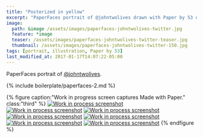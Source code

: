 ```yaml
---
title: "Posterized in yellow"
excerpt: "PaperFaces portrait of @johntwolives drawn with Paper by 53 on an iPad."
image: 
  path: &image /assets/images/paperfaces-johntwolives-twitter.jpg 
  feature: *image
  teaser: /assets/images/paperfaces-johntwolives-twitter-teaser.jpg
  thumbnail: /assets/images/paperfaces-johntwolives-twitter-150.jpg
tags: [portrait, illustration, Paper by 53]
last_modified_at: 2017-01-17T14:07:22-05:00
---
```


PaperFaces portrait of [@johntwolives](https://twitter.com/johntwolives).

{% include boilerplate/paperfaces-2.md %}

{% figure caption:"Work in progress screen captures Made with Paper." class:"third" %}
[![Work in process screenshot](/assets/images/paperfaces-johntwolives-process-1-600.jpg)](/assets/images/paperfaces-johntwolives-process-1-lg.jpg)
[![Work in process screenshot](/assets/images/paperfaces-johntwolives-process-2-600.jpg)](/assets/images/paperfaces-johntwolives-process-2-lg.jpg)
[![Work in process screenshot](/assets/images/paperfaces-johntwolives-process-3-600.jpg)](/assets/images/paperfaces-johntwolives-process-3-lg.jpg)
[![Work in process screenshot](/assets/images/paperfaces-johntwolives-process-4-600.jpg)](/assets/images/paperfaces-johntwolives-process-4-lg.jpg)
[![Work in process screenshot](/assets/images/paperfaces-johntwolives-process-5-600.jpg)](/assets/images/paperfaces-johntwolives-process-5-lg.jpg)
[![Work in process screenshot](/assets/images/paperfaces-johntwolives-process-6-600.jpg)](/assets/images/paperfaces-johntwolives-process-6-lg.jpg)
[![Work in process screenshot](/assets/images/paperfaces-johntwolives-process-7-600.jpg)](/assets/images/paperfaces-johntwolives-process-7-lg.jpg)
{% endfigure %}

